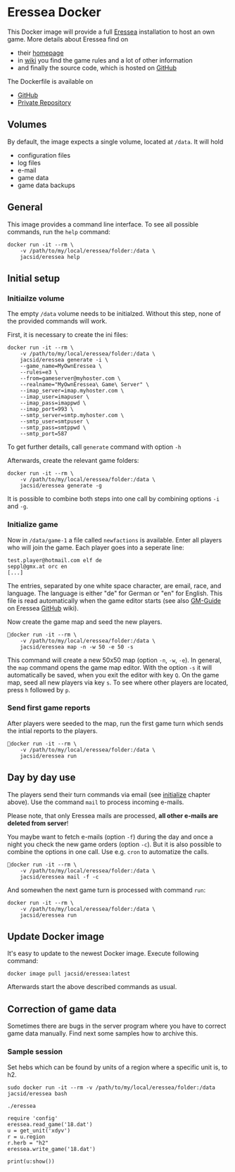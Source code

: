 # Eressea Docker
This Docker image will provide a full [Eressea](https://wiki.eressea.de/index.php/Hauptseite) installation to host an own game. 
More details about Eressea find on
- their [homepage](https://www.eressea.de/)
- in [wiki](https://wiki.eressea.de/index.php/Hauptseite) you find the game rules and a lot of other information
- and finally the source code, which is hosted on [GitHub](https://github.com/eressea)

The Dockerfile is available on
* [GitHub](https://github.com/jacsid/eressea_docker)
* [Private Repository](https://git.jacs-home.eu/juergen/eressea-docker)

## Volumes
By default, the image expects a single volume, located at `/data`. It will hold
* configuration files
* log files
* e-mail
* game data
* game data backups

## General 
This image provides a command line interface. To see all possible commands, run the `help` command:

```
docker run -it --rm \
    -v /path/to/my/local/eressea/folder:/data \
    jacsid/eressea help
```

## Initial setup

### Initiailze volume
The empty `/data` volume needs to be initialzed. Without this step, none of the provided commands will work.

First, it is necessary to create the ini files:
```
docker run -it --rm \
    -v /path/to/my/local/eressea/folder:/data \
    jacsid/eressea generate -i \
    --game_name=MyOwnEressea \
    --rules=e3 \
    --from=gameserver@myhoster.com \
    --realname="MyOwnEressea\ Game\ Server" \
    --imap_server=imap.myhoster.com \
    --imap_user=imapuser \
    --imap_pass=imappwd \
    --imap_port=993 \
    --smtp_server=smtp.myhoster.com \
    --smtp_user=smtpuser \
    --smtp_pass=smtppwd \
    --smtp_port=587
```
To get further details, call `generate` command with option `-h`

Afterwards, create the relevant game folders:
```
docker run -it --rm \
    -v /path/to/my/local/eressea/folder:/data \
    jacsid/eressea generate -g
```

It is possible to combine both steps into one call by combining options `-i` and `-g`.

### Initialize game
Now in `/data/game-1` a file called `newfactions` is available. Enter all players who will join the game. Each player goes into a seperate line:
```
test.player@hotmail.com elf de
seppl@gmx.at orc en
[...]
```
The entries, separated by one white space character, are email, race, and language. The language is either "de" for German or "en" for English. This file is read automatically when the game editor starts (see also [GM-Guide](https://github.com/eressea/server/wiki/GM-Guide#adding-players) on Eressea [GitHub](https://github.com/eressea/server) wiki).

Now create the game map and seed the new players.
```
docker run -it --rm \
    -v /path/to/my/local/eressea/folder:/data \
    jacsid/eressea map -n -w 50 -e 50 -s
```
This command will create a new 50x50 map (option `-n`, `-w`, `-e`). In general, the `map` command opens the game map editor. With the option `-s` it will automatically be saved, when you exit the editor with key `Q`.
On the game map, seed all new players via key `s`. To see where other players are located, press `h` followed by `p`.

### Send first game reports
After players were seeded to the map, run the first game turn which sends the intial reports to the players.

```
docker run -it --rm \
    -v /path/to/my/local/eressea/folder:/data \
    jacsid/eressea run
```

## Day by day use
The players send their turn commands via email (see [initialize](#initiailze-volume) chapter above). Use the command `mail` to process incoming e-mails.

Please note, that only Eressea mails are processed, **all other e-mails are deleted from server**!

You maybe want to fetch e-mails (option `-f`) during the day and once a night you check the new game orders (option `-c`). But it is also possible to combine the options in one call. Use e.g. `cron` to automatize the calls.

```
docker run -it --rm \
    -v /path/to/my/local/eressea/folder:/data \
    jacsid/eressea mail -f -c
```

And somewhen the next game turn is processed with command `run`:

```
docker run -it --rm \
    -v /path/to/my/local/eressea/folder:/data \
    jacsid/eressea run
```

## Update Docker image
It's easy to update to the newest Docker image. Execute following command:

```
docker image pull jacsid/eressea:latest
```

Afterwards start the above described commands as usual.

## Correction of game data
Sometimes there are bugs in the server program where you have to correct game data manually.
Find next some samples how to archive this.
### Sample session
Set hebs which can be found by units of a region where a specific unit is, to h2.

```
sudo docker run -it --rm -v /path/to/my/local/eressea/folder:/data jacsid/eressea bash  

./eressea

require 'config'
eressea.read_game('18.dat')
u = get_unit('xdyv')
r = u.region
r.herb = "h2"
eressea.write_game('18.dat')

print(u:show())
```